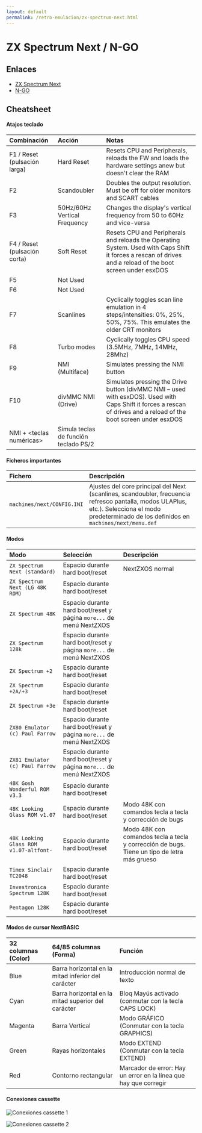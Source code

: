 ```yaml
---
layout: default
permalink: /retro-emulacion/zx-spectrum-next.html
---
```


# ZX Spectrum Next / N-GO

## Enlaces

* [ZX Spectrum Next](https://www.specnext.com/)
* [N-GO](https://manuferhi.com/c/n-go)

## Cheatsheet

#### Atajos teclado

|Combinación|Acción|Notas|
|:------------|:-------|:------|
|F1 / Reset (pulsación larga)|Hard Reset|Resets CPU and Peripherals, reloads the FW and loads the hardware settings anew but doesn't clear the RAM|
|F2|Scandoubler|Doubles the output resolution. Must be off for older monitors and SCART cables|
|F3|50Hz/60Hz Vertical Frequency|Changes the display's vertical frequency from 50 to 60Hz and vice-versa|
|F4 / Reset (pulsación corta)|Soft Reset|Resets CPU and Peripherals and reloads the Operating System. Used with Caps Shift it forces a rescan of drives and a reload of the boot screen under esxDOS|
|F5|Not Used| |
|F6|Not Used| |
|F7|Scanlines|Cyclically toggles scan line emulation in 4 steps/intensities: 0%, 25%, 50%, 75%. This emulates the older CRT monitors|
|F8|Turbo modes|Cyclically toggles CPU speed (3.5MHz, 7MHz, 14MHz, 28Mhz)|
|F9|NMI (Multiface)|Simulates pressing the NMI button|
|F10|divMMC NMI (Drive)|Simulates pressing the Drive button (divMMC NMI – used with esxDOS). Used with Caps Shift it forces a rescan of drives and a reload of the boot screen under esxDOS|
|NMI + <teclas numéricas>|Simula teclas de función teclado PS/2| |

#### Ficheros importantes

|Fichero|Descripción|
|:-------|:------------|
|`machines/next/CONFIG.INI`|Ajustes del core principal del Next (scanlines, scandoubler, frecuencia refresco pantalla, modos ULAPlus, etc.). Selecciona el modo predeterminado de los definidos en `machines/next/menu.def`|

#### Modos

|Modo|Selección|Descripción|
|:---|:--------|:----------|
|`ZX Spectrum Next (standard)`|Espacio durante hard boot/reset|NextZXOS normal|
|`ZX Spectrum Next (LG 48K ROM)`|Espacio durante hard boot/reset| |
|`ZX Spectrum 48K`|Espacio durante hard boot/reset y página `more...` de menú NextZXOS| |
|`ZX Spectrum 128k`|Espacio durante hard boot/reset y página `more...` de menú NextZXOS| |
|`ZX Spectrum +2`|Espacio durante hard boot/reset| |
|`ZX Spectrum +2A/+3`|Espacio durante hard boot/reset| |
|`ZX Spectrum +3e`|Espacio durante hard boot/reset| |
|`ZX80 Emulator (c) Paul Farrow`|Espacio durante hard boot/reset y página `more...` de menú NextZXOS| |
|`ZX81 Emulator (c) Paul Farrow`|Espacio durante hard boot/reset y página `more...` de menú NextZXOS| |
|`48K Gosh Wonderful ROM v3.3`|Espacio durante hard boot/reset| |
|`48K Looking Glass ROM v1.07`|Espacio durante hard boot/reset|Modo 48K con comandos tecla a tecla y corrección de bugs|
|`48K Looking Glass ROM v1.07-altfont-`|Espacio durante hard boot/reset|Modo 48K con comandos tecla a tecla y corrección de bugs. Tiene un tipo de letra más grueso|
|`Timex Sinclair TC2048`|Espacio durante hard boot/reset| |
|`Investronica Spectrum 128K`|Espacio durante hard boot/reset| |
|`Pentagon 128K`|Espacio durante hard boot/reset| |

#### Modos de cursor NextBASIC

|32 columnas (Color)|64/85 columnas (Forma)|Función|
|:---------------------|:---------------------------------|:--------|
|Blue|Barra horizontal en la mitad inferior del carácter|Introducción normal de texto|
|Cyan|Barra horizontal en la mitad superior del carácter|Bloq Mayús activado (conmutar con la tecla CAPS LOCK)|
|Magenta|Barra Vertical|Modo GRÁFICO (Conmutar con la tecla GRAPHICS)|
|Green|Rayas horizontales|Modo EXTEND (Conmutar con la tecla EXTEND)|
|Red|Contorno rectangular|Marcador de error: Hay un error en la línea que hay que corregir|

#### Conexiones cassette

![Conexiones cassette 1](/images/pages/zx-spectrum-next/Ear-mic-socket-1.png)

![Conexiones cassette 2](/images/pages/zx-spectrum-next/Spectrum-plus-3-tape-lead.jpg)
